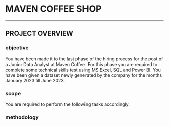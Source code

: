 # MAVEN COFFEE SHOP 
***
## PROJECT OVERVIEW
### **objective**
You have been made it to the last phase of the hiring process for the post of a Junior Data Analyst at Maven Coffee. For this phase you are required to complete some technical skills test using MS Excel, SQL and Power BI. You have been given a dataset newly generated by the company for the months January 2023 till June 2023. 
### **scope**
You are required to perform the following tasks accordingly.

### **methodology**
